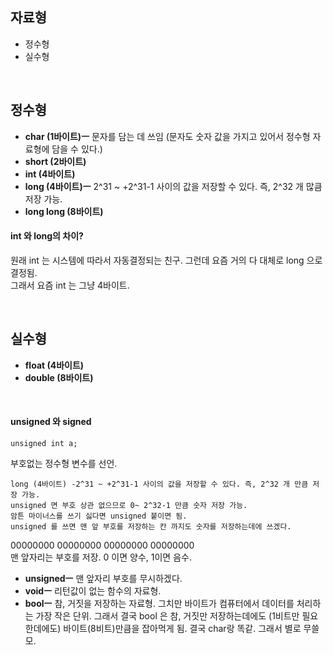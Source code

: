 ## 자료형
- 정수형
- 실수형

<br>

## 정수형
- **char (1바이트)ㅡ** 문자를 담는 데 쓰임 (문자도 숫자 값을 가지고 있어서 정수형 자료형에 담을 수 있다.)
- **short (2바이트)**
- **int (4바이트)**
- **long (4바이트)ㅡ** 2^31 ~ +2^31-1 사이의 값을 저장할 수 있다. 즉, 2^32 개 많큼 저장 가능.
- **long long (8바이트)**

#### int 와 ‌long의 차이?
원래 int 는 시스템에 따라서 자동결정되는 친구. 그런데 요즘 거의 다 대체로 long 으로 결정됨.  
그래서 요즘 int 는 그냥 4바이트.

<br>

## 실수형
- **float (4바이트)**
- **double (8바이트)**

<br>

#### unsigned 와 signed
```
unsigned int a;
```
부호없는 정수형 변수를 선언.  

```
long (4바이트) -2^31 ~ +2^31-1 사이의 값을 저장할 수 있다. 즉, 2^32 개 만큼 저장 가능.
unsigned 면 부호 상관 없으므로 0~ 2^32-1 만큼 숫자 저장 가능.
암튼 마이너스를 쓰기 싫다면 unsigned 붙이면 됨.
unsigned 를 쓰면 맨 앞 부호를 저장하는 칸 까지도 숫자를 저장하는데에 쓰겠다.
```
00000000 00000000 00000000 00000000  
맨 앞자리는 부호를 저장. 0 이면 양수, 1이면 음수.  

- **unsignedㅡ** 맨 앞자리 부호를 무시하겠다.
- **voidㅡ** 리턴값이 없는 함수의 자료형.
- **boolㅡ** 참, 거짓을 저장하는 자료형.
그치만 바이트가 컴퓨터에서 데이터를 처리하는 가장 작은 단위. 그래서 결국 bool 은 참, 거짓만 저장하는데에도 (1비트만 필요한데에도)
바이트(8비트)만큼을 잡아먹게 됨. 결국 char랑 똑같. 그래서 별로 무쓸모.
